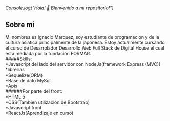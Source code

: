###### Console.log("Hola! 👋 Bienvenido a mi repositorio!") 
<!--
**ignacioM3/IgnacioM3** is a ✨ _special_ ✨ repository because its `README.md` (this file) appears on your GitHub profile.
-->
## Sobre mi

Mi nombres es Ignacio Marquez, soy estudiante de programacion y de la cultura asiatica principalmente de la japonesa. Estoy actualmente cursando el curso de Desarrolador Desarrollo Web Full Stack de Digital House el cual esta mediada por la fundación FORMAR. <br>
#####Skills:<br>
      *Javascript del lado del servidor con NodeJs(framework Express (MVC)) <br>
      *librerías <br>
      *Sequelize(ORM)<br> 
    *Base de dato MySql <br>
    *Apis <br>
######Por parte del front:<br>
    *HTML 5 <br>
    *CSS(Tambien utilización de Bootstrap)<br>
    *Javascript front<br>
    *ReactJs(Aprendizaje en curso)<br>
